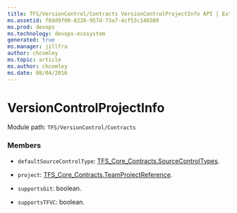 ```yaml
---
title: TFS/VersionControl/Contracts VersionControlProjectInfo API | Extensions for Azure DevOps Services
ms.assetid: f0dd9f00-8228-957d-73a7-4cf53c146509
ms.prod: devops
ms.technology: devops-ecosystem
generated: true
ms.manager: jillfra
author: chcomley
ms.topic: article
ms.author: chcomley
ms.date: 08/04/2016
---
```


# VersionControlProjectInfo

Module path: `TFS/VersionControl/Contracts`


### Members

* `defaultSourceControlType`: [TFS_Core_Contracts.SourceControlTypes](../../../TFS/Core/Contracts/SourceControlTypes.md). 

* `project`: [TFS_Core_Contracts.TeamProjectReference](../../../TFS/Core/Contracts/TeamProjectReference.md). 

* `supportsGit`: boolean. 

* `supportsTFVC`: boolean. 


